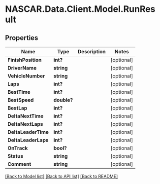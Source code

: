 # NASCAR.Data.Client.Model.RunResult
## Properties

Name | Type | Description | Notes
------------ | ------------- | ------------- | -------------
**FinishPosition** | **int?** |  | [optional] 
**DriverName** | **string** |  | [optional] 
**VehicleNumber** | **string** |  | [optional] 
**Laps** | **int?** |  | [optional] 
**BestTime** | **int?** |  | [optional] 
**BestSpeed** | **double?** |  | [optional] 
**BestLap** | **int?** |  | [optional] 
**DeltaNextTime** | **int?** |  | [optional] 
**DeltaNextLaps** | **int?** |  | [optional] 
**DeltaLeaderTime** | **int?** |  | [optional] 
**DeltaLeaderLaps** | **int?** |  | [optional] 
**OnTrack** | **bool?** |  | [optional] 
**Status** | **string** |  | [optional] 
**Comment** | **string** |  | [optional] 

[[Back to Model list]](../README.md#documentation-for-models) [[Back to API list]](../README.md#documentation-for-api-endpoints) [[Back to README]](../README.md)


